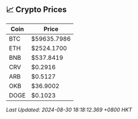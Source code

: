 ## 📈 Crypto Prices

| Coin | Price |
| ---- | ----- |
| BTC | $59635.7986 |
| ETH | $2524.1700 |
| BNB | $537.8419 |
| CRV | $0.2916 |
| ARB | $0.5127 |
| OKB | $36.9002 |
| DOGE | $0.1023 |

_Last Updated: 2024-08-30 18:18:12.369 +0800 HKT_